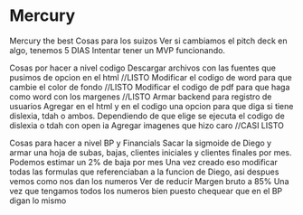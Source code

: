 # Mercury
Mercury the best
Cosas para los suizos
Ver si cambiamos el pitch deck en algo, tenemos 5 DIAS
Intentar tener un MVP funcionando.

Cosas por hacer a nivel codigo
Descargar archivos con las fuentes que pusimos de opcion en el html //LISTO
Modificar el codigo de word para que cambie el color de fondo //LISTO
Modificar el codigo de pdf para que haga como word con los margenes //LISTO
Armar backend para registro de usuarios
Agregar en el html y en el codigo una opcion para que diga si tiene dislexia, tdah o ambos. Dependiendo de que elige se ejecuta el codigo de dislexia  o tdah con open ia
Agregar imagenes que hizo caro //CASI LISTO

Cosas para hacer a nivel BP y Financials
Sacar la sigmoide de Diego y armar una hoja de subas, bajas, clientes iniciales y clientes finales por mes. Podemos estimar un 2% de baja por mes
Una vez creado eso modificar todas las formulas que referenciaban a la funcion de Diego, asi despues vemos como nos dan los numeros
Ver de reducir Margen bruto a 85%
Una vez que tengamos todos los numeros bien puesto chequear que en el BP digan lo mismo

